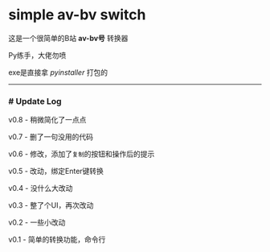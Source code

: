 # simple av-bv switch
这是一个很简单的B站 **av-bv号** 转换器

Py练手，大佬勿喷

exe是直接拿 *pyinstaller* 打包的

---

### # Update Log

v0.8 -  稍微简化了一点点

v0.7 -  删了一句没用的代码

v0.6 -  修改，添加了`复制`的按钮和操作后的提示

v0.5 -  改动，绑定Enter键转换

v0.4 -  没什么大改动

v0.3 -  整了个UI，再次改动

v0.2 -  一些小改动

v0.1 -  简单的转换功能，命令行



